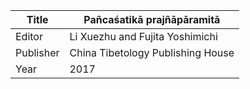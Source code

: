 |Title | Pañcaśatikā prajñāpāramitā 
| --- | --- 
|Editor | Li Xuezhu and Fujita Yoshimichi
|Publisher | China Tibetology Publishing House
|Year | 2017